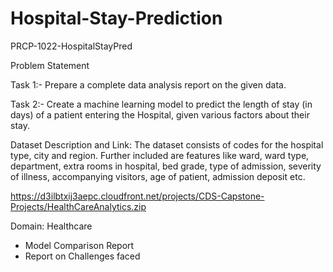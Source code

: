 # Hospital-Stay-Prediction

PRCP-1022-HospitalStayPred

Problem Statement

Task 1:- Prepare a complete data analysis report on the given data.

Task 2:- Create a machine learning model to predict the length of stay (in days) of a patient entering the Hospital, given various factors about their stay.

Dataset Description and Link:
The dataset consists of codes for the hospital type, city and region. Further included are features like ward, ward type, department, extra rooms in hospital, bed grade, type of admission, severity of illness, accompanying visitors, age of patient, admission deposit etc.

 https://d3ilbtxij3aepc.cloudfront.net/projects/CDS-Capstone-Projects/HealthCareAnalytics.zip

Domain: Healthcare

* Model Comparison Report
* Report on Challenges faced
